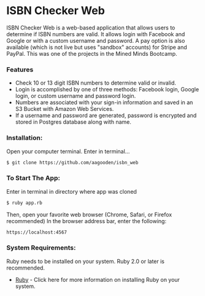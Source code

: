 # ISBN Checker Web

ISBN Checker Web is a web-based application that allows users to determine if ISBN numbers are valid.  It allows login with Facebook and Google or with a custom username and password.  A pay option is also available (which is not live but uses "sandbox" accounts) for Stripe and PayPal.  This was one of the projects in the Mined Minds Bootcamp.      

### Features
* Check 10 or 13 digit ISBN numbers to determine valid or invalid.
* Login is accomplished by one of three methods: Facebook login, Google login, or custom username and password login.
* Numbers are associated with your sign-in information and saved in an S3 Bucket with Amazon Web Services. 
* If a username and password are generated, password is encrypted and stored in Postgres database along with name.   
### Installation:
Open your computer terminal.
Enter in terminal...
```sh
$ git clone https://github.com/aagooden/isbn_web
```
### To Start The App:
Enter in terminal in directory where app was cloned
```sh
$ ruby app.rb
```
Then, open your favorite web browser (Chrome, Safari, or Firefox recommended)
In the browser address bar, enter the following: 
```sh
https://localhost:4567
```

### System Requirements:
Ruby needs to be installed on your system.  Ruby 2.0 or later is recommended.  
* [Ruby](https://www.ruby-lang.org/en/documentation/installation/) - Click here for more information on installing Ruby on your system.

